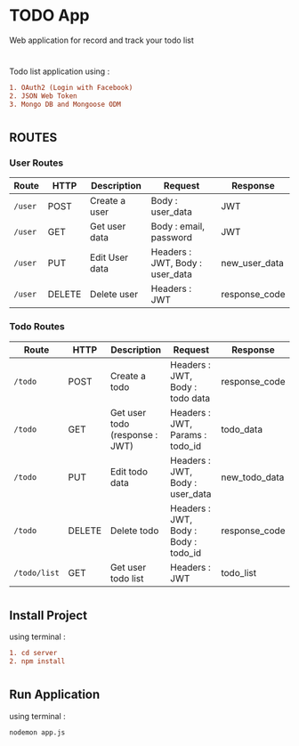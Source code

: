 # TODO App

Web application for record and track your todo list

#
#

Todo list application using : 
```diff
1. OAuth2 (Login with Facebook)
2. JSON Web Token
3. Mongo DB and Mongoose ODM 
```

#
#

## ROUTES

### User Routes
| Route | HTTP | Description | Request | Response |
|-------|------|-------------|---------|----------|
|`/user` | POST | Create a user | Body : user_data | JWT |
|`/user` | GET | Get user data | Body : email, password | JWT | 
|`/user` | PUT | Edit User data | Headers : JWT, Body : user_data | new_user_data |
|`/user` | DELETE | Delete user | Headers : JWT | response_code |

### Todo Routes
| Route | HTTP | Description | Request | Response |
|-------|------|-------------|---------|----------|
|`/todo` | POST | Create a todo | Headers : JWT, Body : todo data | response_code |
|`/todo` | GET | Get user todo (response : JWT) | Headers : JWT, Params : todo_id | todo_data |
|`/todo` | PUT | Edit todo data | Headers : JWT, Body : user_data | new_todo_data |
|`/todo` | DELETE | Delete todo | Headers : JWT, Body : Body : todo_id | response_code |
|`/todo/list` | GET | Get user todo list | Headers : JWT | todo_list |

# 

## Install Project
using terminal :
```diff
1. cd server
2. npm install
```

# 

## Run Application
using terminal :
```diff
nodemon app.js
```